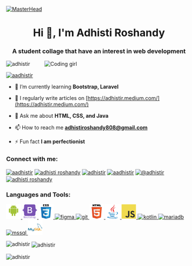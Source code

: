 [![MasterHead](https://www.digitalsolutionservices.com/img/services/web%20development.gif)](https://adhistir.io)
<h1 align="center">Hi 👋, I'm Adhisti Roshandy</h1>
<h3 align="center">A student collage that have an interest in web development</h3>
<img align="right" alt="Coding girl" width="400" src="https://cdn.dribbble.com/users/331265/screenshots/2498700/ana-d-small.gif"

<p align="left"> <img src="https://komarev.com/ghpvc/?username=adhistir&label=Profile%20views&color=0e75b6&style=flat" alt="adhistir" /> </p>

<p align="left"> <a href="https://twitter.com/aadhistir" target="blank"><img src="https://img.shields.io/twitter/follow/aadhistir?logo=twitter&style=for-the-badge" alt="aadhistir" /></a> </p>

- 🌱 I’m currently learning **Bootstrap, Laravel**

- 📝 I regularly write articles on [https://adhistir.medium.com/](https://adhistir.medium.com/)

- 💬 Ask me about **HTML, CSS, and Java**

- 📫 How to reach me **adhistiroshandy808@gmail.com**

- ⚡ Fun fact **I am perfectionist**

<h3 align="left">Connect with me:</h3>
<p align="left">
<a href="https://twitter.com/aadhistir" target="blank"><img align="center" src="https://raw.githubusercontent.com/rahuldkjain/github-profile-readme-generator/master/src/images/icons/Social/twitter.svg" alt="aadhistir" height="30" width="40" /></a>
<a href="https://linkedin.com/in/adhisti roshandy" target="blank"><img align="center" src="https://raw.githubusercontent.com/rahuldkjain/github-profile-readme-generator/master/src/images/icons/Social/linked-in-alt.svg" alt="adhisti roshandy" height="30" width="40" /></a>
<a href="https://fb.com/adhistir" target="blank"><img align="center" src="https://raw.githubusercontent.com/rahuldkjain/github-profile-readme-generator/master/src/images/icons/Social/facebook.svg" alt="adhistir" height="30" width="40" /></a>
<a href="https://instagram.com/aadhistir" target="blank"><img align="center" src="https://raw.githubusercontent.com/rahuldkjain/github-profile-readme-generator/master/src/images/icons/Social/instagram.svg" alt="aadhistir" height="30" width="40" /></a>
<a href="https://medium.com/@adhistir" target="blank"><img align="center" src="https://raw.githubusercontent.com/rahuldkjain/github-profile-readme-generator/master/src/images/icons/Social/medium.svg" alt="@adhistir" height="30" width="40" /></a>
<a href="https://www.youtube.com/c/adhisti roshandy" target="blank"><img align="center" src="https://raw.githubusercontent.com/rahuldkjain/github-profile-readme-generator/master/src/images/icons/Social/youtube.svg" alt="adhisti roshandy" height="30" width="40" /></a>
</p>

<h3 align="left">Languages and Tools:</h3>
<p align="left"> <a href="https://developer.android.com" target="_blank" rel="noreferrer"> <img src="https://raw.githubusercontent.com/devicons/devicon/master/icons/android/android-original-wordmark.svg" alt="android" width="40" height="40"/> </a> <a href="https://getbootstrap.com" target="_blank" rel="noreferrer"> <img src="https://raw.githubusercontent.com/devicons/devicon/master/icons/bootstrap/bootstrap-plain-wordmark.svg" alt="bootstrap" width="40" height="40"/> </a> <a href="https://www.w3schools.com/css/" target="_blank" rel="noreferrer"> <img src="https://raw.githubusercontent.com/devicons/devicon/master/icons/css3/css3-original-wordmark.svg" alt="css3" width="40" height="40"/> </a> <a href="https://www.figma.com/" target="_blank" rel="noreferrer"> <img src="https://www.vectorlogo.zone/logos/figma/figma-icon.svg" alt="figma" width="40" height="40"/> </a> <a href="https://git-scm.com/" target="_blank" rel="noreferrer"> <img src="https://www.vectorlogo.zone/logos/git-scm/git-scm-icon.svg" alt="git" width="40" height="40"/> </a> <a href="https://www.w3.org/html/" target="_blank" rel="noreferrer"> <img src="https://raw.githubusercontent.com/devicons/devicon/master/icons/html5/html5-original-wordmark.svg" alt="html5" width="40" height="40"/> </a> <a href="https://www.java.com" target="_blank" rel="noreferrer"> <img src="https://raw.githubusercontent.com/devicons/devicon/master/icons/java/java-original.svg" alt="java" width="40" height="40"/> </a> <a href="https://developer.mozilla.org/en-US/docs/Web/JavaScript" target="_blank" rel="noreferrer"> <img src="https://raw.githubusercontent.com/devicons/devicon/master/icons/javascript/javascript-original.svg" alt="javascript" width="40" height="40"/> </a> <a href="https://kotlinlang.org" target="_blank" rel="noreferrer"> <img src="https://www.vectorlogo.zone/logos/kotlinlang/kotlinlang-icon.svg" alt="kotlin" width="40" height="40"/> </a> <a href="https://mariadb.org/" target="_blank" rel="noreferrer"> <img src="https://www.vectorlogo.zone/logos/mariadb/mariadb-icon.svg" alt="mariadb" width="40" height="40"/> </a> <a href="https://www.microsoft.com/en-us/sql-server" target="_blank" rel="noreferrer"> <img src="https://www.svgrepo.com/show/303229/microsoft-sql-server-logo.svg" alt="mssql" width="40" height="40"/> </a> <a href="https://www.mysql.com/" target="_blank" rel="noreferrer"> <img src="https://raw.githubusercontent.com/devicons/devicon/master/icons/mysql/mysql-original-wordmark.svg" alt="mysql" width="40" height="40"/> </a> </p>

<p><img align="left" src="https://github-readme-stats.vercel.app/api/top-langs?username=adhistir&show_icons=true&locale=en&layout=compact" alt="adhistir" /></p>

<p>&nbsp;<img align="center" src="https://github-readme-stats.vercel.app/api?username=adhistir&show_icons=true&locale=en" alt="adhistir" /></p>

<p><img align="center" src="https://github-readme-streak-stats.herokuapp.com/?user=adhistir&" alt="adhistir" /></p>

